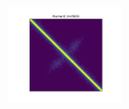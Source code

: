 <p align="center">
  <img src="https://github.com/zzdzr/ForkSimulation/blob/main/img/simulations3.gif" width="200" />
</p>